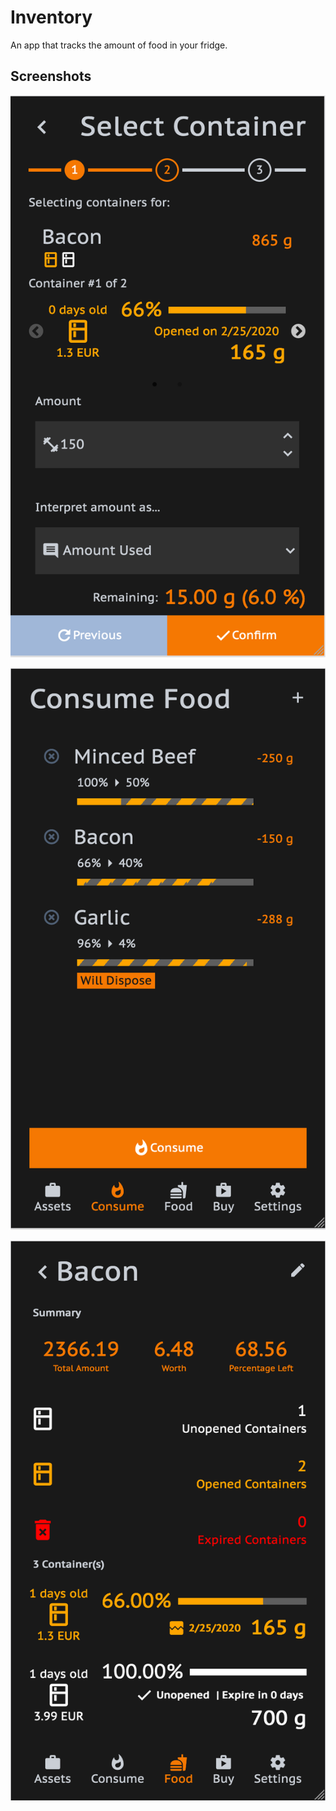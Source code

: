 # Inventory

An app that tracks the amount of food in your fridge.

## Screenshots
![screenshot 1](https://github.com/travistang/Inventory-v2/raw/master/sc1.png)

![screenshot 2](https://github.com/travistang/Inventory-v2/raw/master/sc2.png)

![screenshot 3](https://github.com/travistang/Inventory-v2/raw/master/sc3.png)
